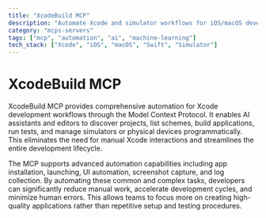 ```yaml
---
title: "XcodeBuild MCP"
description: "Automate Xcode and simulator workflows for iOS/macOS development. Build, test, and control devices directly from your editor."
category: "mcps-servers"
tags: ["mcp", "automation", "ai", "machine-learning"]
tech_stack: ["Xcode", "iOS", "macOS", "Swift", "Simulator"]
---
```


# XcodeBuild MCP

XcodeBuild MCP provides comprehensive automation for Xcode development workflows through the Model Context Protocol. It enables AI assistants and editors to discover projects, list schemes, build applications, run tests, and manage simulators or physical devices programmatically. This eliminates the need for manual Xcode interactions and streamlines the entire development lifecycle.

The MCP supports advanced automation capabilities including app installation, launching, UI automation, screenshot capture, and log collection. By automating these common and complex tasks, developers can significantly reduce manual work, accelerate development cycles, and minimize human errors. This allows teams to focus more on creating high-quality applications rather than repetitive setup and testing procedures.
